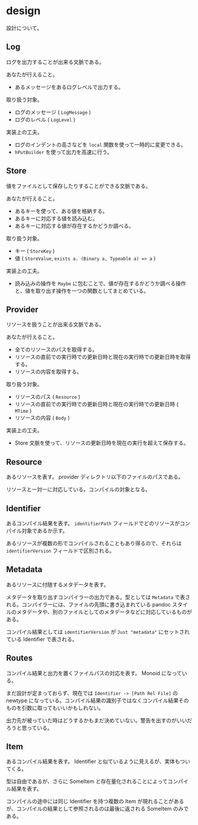 # design

設計について。

## Log

ログを出力することが出来る文脈である。

あなたが行えること。

* あるメッセージをあるログレベルで出力する。

取り扱う対象。

* ログのメッセージ ( `LogMessage` )
* ログのレベル ( `LogLevel` )

実装上の工夫。

* ログのインデントの高さなどを `local` 関数を使って一時的に変更できる。
* `hPutBuilder` を使って出力を高速に行う。

## Store

値をファイルとして保存したりすることができる文脈である。

あなたが行えること。

* あるキーを使って、ある値を格納する。
* あるキーに対応する値を読み込む。
* あるキーに対応する値が存在するかどうか調べる。

取り扱う対象。

* キー ( `StoreKey` )
* 値 ( `StoreValue`, `exists a. (Binary a, Typeable a) => a` )

実装上の工夫。

* 読み込みの操作を `Maybe` に包むことで、値が存在するかどうか調べる操作と、値を取り出す操作を一つの関数としてまとめている。

## Provider

リソースを扱うことが出来る文脈である。

あなたが行えること。

* 全てのリソースのパスを取得する。
* リソースの直前での実行時での更新日時と現在の実行時での更新日時を取得する。
* リソースの内容を取得する。

取り扱う対象。

* リソースのパス ( `Resource` )
* リソースの直前での実行時での更新日時と現在の実行時での更新日時 ( `MTime` )
* リソースの内容 ( `Body` )

実装上の工夫。

* Store 文脈を使って、リソースの更新日時を現在の実行を超えて保存する。

## Resource

あるリソースを表す。 provider ディレクトリ以下のファイルのパスである。

リソースと一対一に対応している。コンパイルの対象となる。

## Identifier

あるコンパイル結果を表す。 `identifierPath` フィールドでどのリソースがコンパイル対象であるか示す。

あるリソースが複数の形でコンパイルされることもあり得るので、それらは `identifierVersion` フィールドで区別される。

## Metadata

あるリソースに付随するメタデータを表す。

メタデータを取り出すコンパイラーの出力である。型としては `Metadata` で表される。コンパイラーには、ファイルの先頭に書き込まれている pandoc スタイルのメタデータや、別のファイルとしてのメタデータなどに対応しているものがある。

コンパイル結果としては `identifierVersion` が `Just "metadata"` にセットされている Identifier で表される。

## Routes

コンパイル結果と出力を置くファイルパスの対応を表す。 Monoid になっている。

まだ設計が定まっておらず、現在では `Identifier -> [Path Rel File]` の newtype になっている。コンパイル結果の識別子ではなくコンパイル結果そのものを引数に取ってもいいかもしれない。

出力先が被っていた時はどうするかもまだ決めていない。警告を出すのがいいだろうと思っている。

## Item

あるコンパイル結果を表す。 Identifier と似ているように見えるが、実体もついてくる。

型は自由であるが、さらに SomeItem と存在量化されることによってコンパイル結果を表す。

コンパイルの途中には同じ Identifier を持つ複数の Item が現れることがあるが、コンパイルの結果として参照されるのは最後に返される SomeItem のみである。
